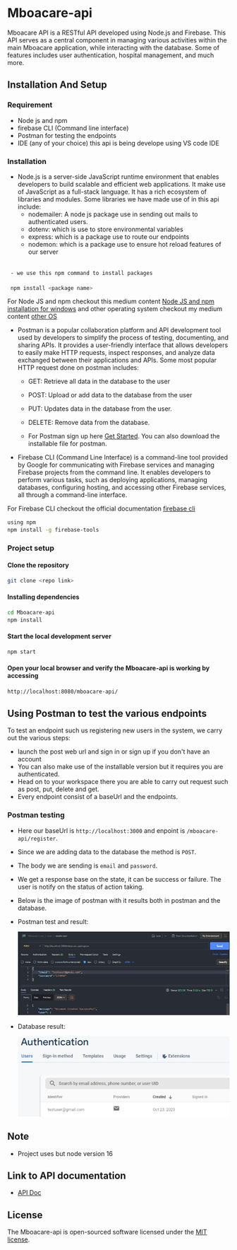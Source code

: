 # Mboacare-api

Mboacare API is a RESTful API developed using Node.js and Firebase. This API serves as a central component in managing various activities within the main Mboacare application, while interacting with the database. Some of features includes user authentication, hospital management, and much more.

## Installation And Setup

### Requirement

- Node js and npm
- firebase CLI (Command line interface)
- Postman for testing the endpoints
- IDE (any of your choice) this api is being develope using VS code IDE

### Installation

- Node.js is a server-side JavaScript runtime environment that enables developers to build scalable and efficient web applications. It make use of JavaScript as a full-stack language. It has a rich ecosystem of libraries and modules. Some libraries we have made use of in this api include:
  - nodemailer: A node js package use in sending out mails to authenticated users.
  - dotenv: which is use to store environmental variables
  - express: which is a package use to route our endpoints
  - nodemon: which is a package use to ensure hot reload features of our server

```bash

 - we use this npm command to install packages

 npm install <package name>
```

For Node JS and npm checkout this medium content [Node JS and npm installation for windows](https://medium.com/@deshayk/how-to-node-js-and-npm-instillation-c438cbe4d2b4) and other operating system checkout my medium content [other OS](https://nyonggodwill11.medium.com/installing-node-js-and-npm-269ba670a571)

- Postman is a popular collaboration platform and API development tool used by developers to simplify the process of testing, documenting, and sharing APIs. It provides a user-friendly interface that allows developers to easily make HTTP requests, inspect responses, and analyze data exchanged between their applications and APIs. Some most popular HTTP request done on postman includes:
  - GET: Retrieve all data in the database to the user
  - POST: Upload or add data to the database from the user
  - PUT: Updates data in the database from the user.
  - DELETE: Remove data from the database.
  
  - For Postman sign up here [Get Started](https://www.postman.com/). You can also download the installable file for postman.

- Firebase CLI (Command Line Interface) is a command-line tool provided by Google for communicating with Firebase services and managing Firebase projects from the command line. It enables developers to perform various tasks, such as deploying applications, managing databases, configuring hosting, and accessing other Firebase services, all through a command-line interface.

For Firebase CLI checkout the official documentation [firebase cli](https://firebase.google.com/docs/cli)

 ```bash
 using npm
 npm install -g firebase-tools
 ```

### Project setup

#### Clone the repository

```bash
git clone <repo link>
```

#### Installing dependencies

```bash
cd Mboacare-api
npm install
```

#### Start the local development server

```bash
npm start
```

#### Open your local browser and verify the Mboacare-api is working by accessing

`http://localhost:8080/mboacare-api/`

## Using Postman to test the various endpoints

To test an endpoint such us registering new users in the system, we carry out the various steps:

- launch the post web url and sign in or sign up if you don't have an account
- You can also make use of the installable version but it requires you are authenticated.
- Head on to your workspace there you are able to carry out request such as post, put, delete and get.
- Every endpoint consist of a baseUrl and the endpoints.

### Postman testing

- Here our baseUrl is `http://localhost:3000` and enpoint is `/mboacare-api/register`.
- Since we are adding data to the database the method is `POST`.
- The body we are sending is `email` and `password`.
- We get a response base on the state, it can be success or failure. The user is notify on the status of action taking.
- Below is the image of postman with it results both in postman and the database.

- Postman test and result:

  ![](/src/test/status.jpg)

- Database result:

  ![](/src/test/database.jpg)

## Note

- Project uses but node version 16

## Link to API documentation

- [API Doc](https://documenter.getpostman.com/view/30699829/2s9YRDyps7)

## License

The Mboacare-api is open-sourced software licensed under the [MIT license](https://opensource.org/licenses/MIT).
